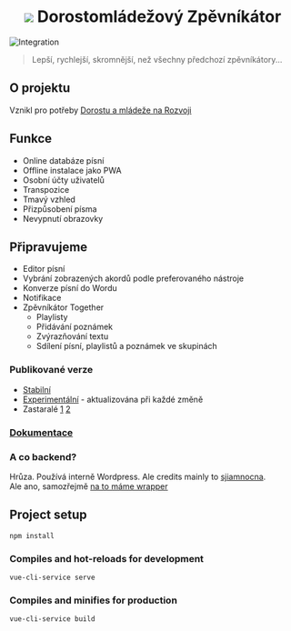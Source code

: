 <h1 style='text-align:center'><img src="http://chvaly.dorostmladez.cz/images/icon-32.png" crossorigin="anonymous"/> Dorostomládežový Zpěvníkátor</h1>

![Integration](https://github.com/OSDVF/Zpevnikator-Vue/workflows/Integration/badge.svg)

> Lepší, rychlejší, skromnější, než všechny předchozí zpěvníkátory...
## O projektu
Vznikl pro potřeby [Dorostu a mládeže na Rozvoji](http://dorostmladez.cz)
## Funkce
- Online databáze písní
- Offline instalace jako PWA
- Osobní účty uživatelů
- Transpozice
- Tmavý vzhled
- Přizpůsobení písma
- Nevypnutí obrazovky
## Připravujeme
- Editor písní
- Vybrání zobrazených akordů podle preferovaného nástroje
- Konverze písní do Wordu
- Notifikace
- Zpěvníkátor Together
    - Playlisty
    - Přidávání poznámek
    - Zvýrazňování textu
    - Sdílení písní, playlistů a poznámek ve skupinách

### Publikované verze
- [Stabilní](https://chvaly.dorostmladez.cz)
- [Experimentální](https://dev.dorostmladez.cz) - aktualizována při každé změně
- Zastaralé [1](https://legacy1.dorostmladez.cz/) [2](https://legacy2.dorostmladez.cz/)

### [Dokumentace](https://dev.dorostmladez.cz/docs/index.html)

### A co backend?
Hrůza. Používá interně Wordpress. Ale credits mainly to [sjiamnocna](https://github.com/sjiamnocna).  
Ale ano, samozřejmě [na to máme wrapper](https://github.com/OSDVF/Zpevnikator-Backend)


## Project setup
```
npm install
```

### Compiles and hot-reloads for development
```
vue-cli-service serve
```

### Compiles and minifies for production
```
vue-cli-service build
```
